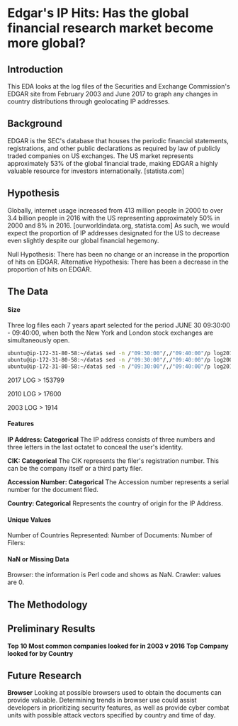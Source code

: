 # Edgar's IP Hits: Has the global financial research market become more global?

## Introduction
This EDA looks at the log files of the Securities and Exchange Commission's EDGAR site from February 2003 and June 2017 to graph any changes in country distributions through geolocating IP addresses.

## Background
EDGAR is the SEC's database that houses the periodic financial statements, registrations, and other public declarations as required by law of publicly traded companies on US exchanges.  The US market represents approximately 53% of the global financial trade, making EDGAR a highly valuable resource for investors internationally. [statista.com] 

## Hypothesis
Globally, internet usage increased from 413 million people in 2000 to over 3.4 billion people in 2016 with the US representing approximately 50% in 2000 and 8% in 2016. [ourworldindata.org, statista.com] As such, we would expect the proportion of IP addresses designated for the US to decrease even slightly despite our global financial hegemony. 

Null Hypothesis: There has been no change or an increase in the proportion of hits on EDGAR.
Alternative Hypothesis: There has been a decrease in the proportion of hits on EDGAR.

## The Data
#### Size
Three log files each 7 years apart selected for the period JUNE 30 09:30:00 - 09:40:00, when both the New York and London stock exchanges are simultaneously open. 
```bash
ubuntu@ip-172-31-80-58:~/data$ sed -n /"09:30:00"/,/"09:40:00"/p log20100630.csv > openplustten2010.csv
ubuntu@ip-172-31-80-58:~/data$ sed -n /"09:30:00"/,/"09:40:00"/p log20030630.csv > openplustten2003.csv
ubuntu@ip-172-31-80-58:~/data$ sed -n /"09:30:00"/,/"09:40:00"/p log20170630.csv > openplustten2017.csv
```
2017 LOG > 153799

2010 LOG >  17600

2003 LOG >   1914

#### Features
**IP Address: Categorical**
The IP address consists of three numbers and three letters in the last octatet to conceal the user's identity.

**CIK: Categorical** 
The CIK represents the filer's registration number. This can be the company itself or a third party filer.

**Accession Number: Categorical**
The Accession number represents a serial number for the document filed. 

**Country: Categorical**
Represents the country of origin for the IP Address.

#### Unique Values
Number of Countries Represented:
Number of Documents:
Number of Filers:

#### NaN or Missing Data
Browser: the information is Perl code and shows as NaN.
Crawler: values are 0. 

## The Methodology

## Preliminary Results

**Top 10 Most common companies looked for in 2003 v 2016**
**Top Company looked for by Country**

## Future Research
**Browser** Looking at possible browsers used to obtain the documents can provide valuable. Determining trends in browser use could assist developers in prioritizing security features, as well as provide cyber combat units with possible attack vectors specified by country and time of day. 
